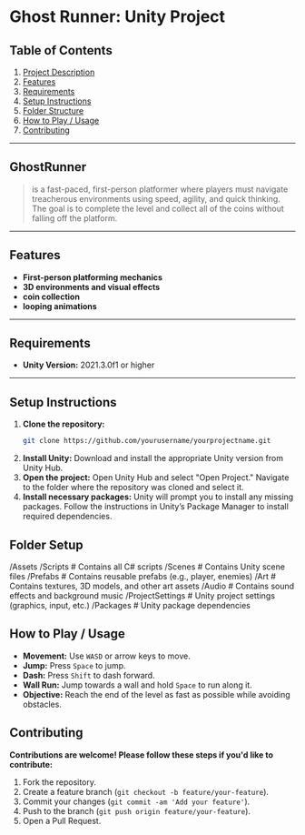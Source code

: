 # Ghost Runner: Unity Project

## Table of Contents

1. [Project Description](#project-description)
2. [Features](#features)
3. [Requirements](#requirements)
4. [Setup Instructions](#setup-instructions)
5. [Folder Structure](#folder-structure)
6. [How to Play / Usage](#how-to-play--usage)
7. [Contributing](#contributing)

---
## **GhostRunner**

> is a fast-paced, first-person platformer where players must navigate treacherous environments using speed, agility, and quick thinking. The goal is to complete the level and collect all of the coins without falling off the platform.

---

## Features

- **First-person platforming mechanics**
- **3D environments and visual effects**
- **coin collection**
- **looping animations**

---

## Requirements

- **Unity Version:** 2021.3.0f1 or higher

---

## Setup Instructions

1. **Clone the repository:**
   ```bash
   git clone https://github.com/yourusername/yourprojectname.git
2. **Install Unity:**
    Download and install the appropriate Unity version from Unity Hub.
3. **Open the project:**
    Open Unity Hub and select "Open Project."
    Navigate to the folder where the repository was cloned and select it.
4. **Install necessary packages:**
    Unity will prompt you to install any missing packages. Follow the instructions in Unity’s Package Manager to install required dependencies.

## Folder Setup

/Assets
    /Scripts               # Contains all C# scripts
    /Scenes                # Contains Unity scene files
    /Prefabs               # Contains reusable prefabs (e.g., player, enemies)
    /Art                   # Contains textures, 3D models, and other art assets
    /Audio                 # Contains sound effects and background music
/ProjectSettings           # Unity project settings (graphics, input, etc.)
/Packages                  # Unity package dependencies

## How to Play / Usage

- **Movement:** Use `WASD` or arrow keys to move.
- **Jump:** Press `Space` to jump.
- **Dash:** Press `Shift` to dash forward.
- **Wall Run:** Jump towards a wall and hold `Space` to run along it.
- **Objective:** Reach the end of the level as fast as possible while avoiding obstacles.

## Contributing

  **Contributions are welcome! Please follow these steps if you'd like to contribute:**

1. Fork the repository.
2. Create a feature branch (`git checkout -b feature/your-feature`).
3. Commit your changes (`git commit -am 'Add your feature'`).
4. Push to the branch (`git push origin feature/your-feature`).
5. Open a Pull Request.


